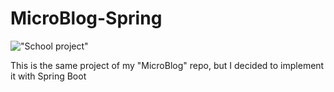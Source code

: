 # MicroBlog-Spring

!["School project"](https://img.shields.io/badge/PROJECT%20TYPE-SCHOOL-yellow-important?style=for-the-badge)


This is the same project of my "MicroBlog" repo, but I decided to implement it with Spring Boot
